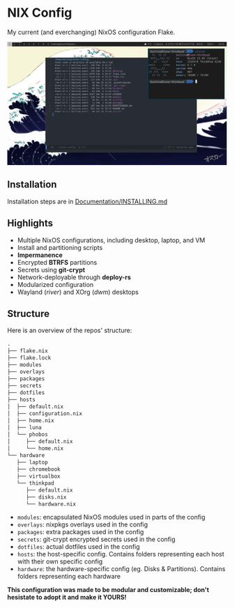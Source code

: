 # NIX Config
My current (and everchanging) NixOS configuration Flake.


![NixOS Configuration Image](./Documentation/desktop_screenshot.png)
  
## Installation
Installation steps are in [Documentation/INSTALLING.md](./Documentation/INSTALLING.md)

## Highlights
* Multiple NixOS configurations, including desktop, laptop, and VM
* Install and partitioning scripts
* **Impermanence**
* Encrypted **BTRFS** partitions
* Secrets using **git-crypt**
* Network-deployable through **deploy-rs**
* Modularized configuration
* Wayland (*river*) and XOrg (*dwm*) desktops

## Structure
Here is an overview of the repos' structure:
```
.
├── flake.nix
├── flake.lock
├── modules
├── overlays
├── packages
├── secrets
├── dotfiles
├── hosts
│  ├── default.nix
│  ├── configuration.nix
│  ├── home.nix
│  ├── luna
│  └── phobos
│     ├── default.nix
│     └── home.nix
└── hardware
   ├── laptop
   ├── chromebook
   ├── virtualbox
   └── thinkpad
      ├── default.nix
      ├── disks.nix
      └── hardware.nix
```
* `modules`: encapsulated NixOS modules used in parts of the config
* `overlays`: nixpkgs overlays used in the config
* `packages`: extra packages used in the config
* `secrets`: git-crypt encrypted secrets used in the config
* `dotfiles`: actual dotfiles used in the config
* `hosts`: the host-specific config. Contains folders representing each host with their own specific config
* `hardware`: the hardware-specific config (eg. Disks & Partitions). Contains folders representing each hardware

**This configuration was made to be modular and customizable; don't hesistate to adopt it and make it YOURS!**
